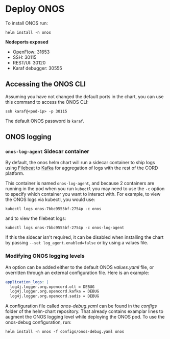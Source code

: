 # Deploy ONOS

To install ONOS run:

```shell
helm install -n onos
```

**Nodeports exposed**

* OpenFlow: 31653
* SSH: 30115
* REST/UI: 30120
* Karaf debugger: 30555

## Accessing the ONOS CLI

Assuming you have not changed the default ports in the chart,
you can use this command to access the ONOS CLI:

```shell
ssh karaf@<pod-ip> -p 30115
```

The default ONOS password is `karaf`.

## ONOS logging

### `onos-log-agent` Sidecar container

By default, the onos helm chart will run a sidecar container to ship logs using
[Filebeat](https://www.elastic.co/guide/en/beats/filebeat/current/index.html)
to [Kafka](kafka.md) for aggregation of logs with the rest of the CORD
platform.

This container is named `onos-log-agent`, and because 2 containers are running
in the pod when you run `kubectl` you may need to use the `-c` option to
specify which container you want to interact with.  For example, to view the
ONOS logs via kubectl, you would use:

    kubectl logs onos-7bbc9555bf-2754p -c onos

and to view the filebeat logs:

    kubectl logs onos-7bbc9555bf-2754p -c onos-log-agent

If this the sidecar isn't required, it can be disabled when installing the
chart by passing `--set log_agent.enabled=false` or by using a values file.

### Modifying ONOS logging levels

An option can be added either to the default ONOS *values.yaml* file, or
overritten through an external configuration file. Here is an example:

```yaml
application_logs: |
  log4j.logger.org.opencord.olt = DEBUG
  log4j.logger.org.opencord.kafka = DEBUG
  log4j.logger.org.opencord.sadis = DEBUG
```

A configuration file called *onos-debug.yaml* can be found in the *configs* folder of the helm-chart repository. That already contains examplar lines to augment the ONOS logging level while deploying the ONOS pod. To use the onos-debug configuration, run:

```shell
helm install -n onos -f configs/onos-debug.yaml onos
```
